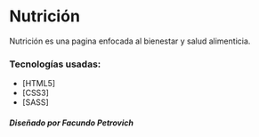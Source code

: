 # Nutrición

Nutrición es una pagina enfocada al bienestar y salud alimenticia.

### Tecnologías usadas:

- [HTML5]
- [CSS3]
- [SASS]

##### Diseñado por Facundo Petrovich